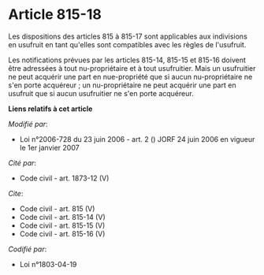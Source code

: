# Article 815-18

Les dispositions des articles 815 à 815-17 sont applicables aux indivisions en usufruit en tant qu'elles sont compatibles
avec les règles de l'usufruit. 

Les notifications prévues par les articles 815-14, 815-15  et 815-16 doivent être adressées à tout nu-propriétaire et à tout
usufruitier. Mais un usufruitier ne peut acquérir une part en nue-propriété que si aucun nu-propriétaire ne s'en porte
acquéreur ; un nu-propriétaire ne peut acquérir une part en usufruit que si aucun usufruitier ne s'en porte acquéreur.

**Liens relatifs à cet article**

_Modifié par_:

  - Loi n°2006-728 du 23 juin 2006 - art. 2 () JORF 24 juin 2006 en vigueur le 1er janvier 2007

_Cité par_:

  - Code civil - art. 1873-12 (V)

_Cite_:

  - Code civil - art. 815 (V)
  - Code civil - art. 815-14 (V)
  - Code civil - art. 815-15 (V)
  - Code civil - art. 815-16 (V)

_Codifié par_:

  - Loi n°1803-04-19
